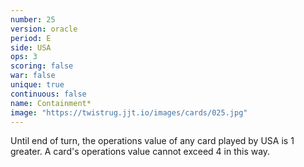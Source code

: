 ```yaml
---
number: 25
version: oracle
period: E
side: USA
ops: 3
scoring: false
war: false
unique: true
continuous: false
name: Containment*
image: "https://twistrug.jjt.io/images/cards/025.jpg"
---
```

Until end of turn, the operations value of any card played by USA is 1 greater. A card's operations value cannot exceed 4 in this way.
